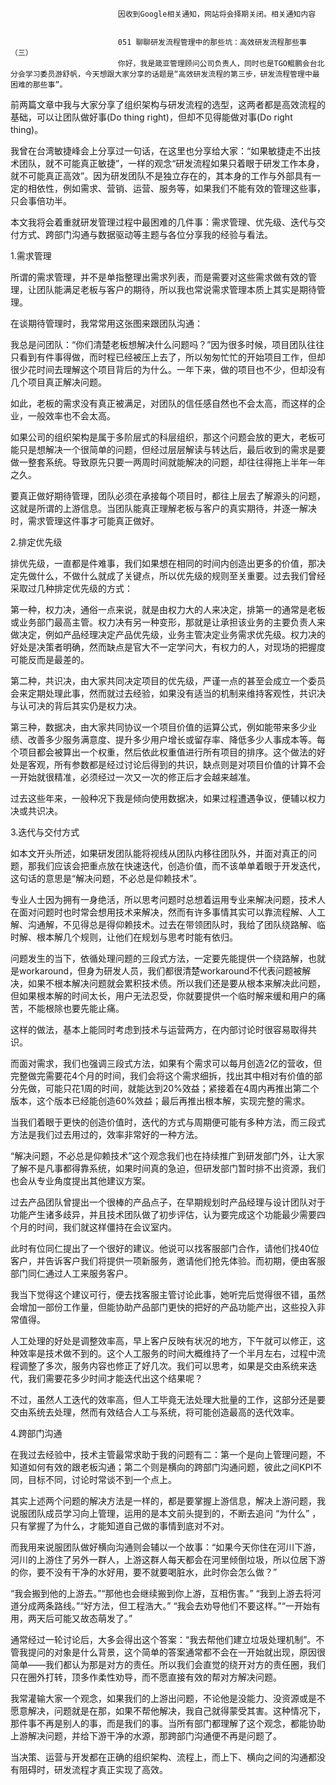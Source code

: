 
                            
                            因收到Google相关通知，网站将会择期关闭。相关通知内容
                            
                            
                            051 聊聊研发流程管理中的那些坑：高效研发流程那些事（三）
                            你好，我是箴亚管理顾问公司负责人，同时也是TGO鲲鹏会台北分会学习委员游舒帆，今天想跟大家分享的话题是“高效研发流程的第三步，研发流程管理中最困难的那些事”。

前两篇文章中我与大家分享了组织架构与研发流程的选型，这两者都是高效流程的基础，可以让团队做好事(Do thing right)，但却不见得能做对事(Do right thing)。

我曾在台湾敏捷峰会上分享过一句话，在这里也分享给大家：“如果敏捷走不出技术团队，就不可能真正敏捷”，一样的观念“研发流程如果只着眼于研发工作本身，就不可能真正高效”。因为研发团队不是独立存在的，其本身的工作与外部具有一定的相依性，例如需求、营销、运营、服务等，如果我们不能有效的管理这些事，只会事倍功半。

本文我将会着重就研发管理过程中最困难的几件事：需求管理、优先级、迭代与交付方式、跨部门沟通与数据驱动等主题与各位分享我的经验与看法。

1.需求管理

所谓的需求管理，并不是单指整理出需求列表，而是需要对这些需求做有效的管理，让团队能满足老板与客户的期待，所以我也常说需求管理本质上其实是期待管理。

在谈期待管理时，我常常用这张图来跟团队沟通：



我总是问团队：“你们清楚老板想解决什么问题吗？”因为很多时候，项目团队往往只看到有件事得做，而时程已经被压上去了，所以匆匆忙忙的开始项目工作，但却很少花时间去理解这个项目背后的为什么。一年下来，做的项目也不少，但却没有几个项目真正解决问题。

如此，老板的需求没有真正被满足，对团队的信任感自然也不会太高，而这样的企业，一般效率也不会太高。

如果公司的组织架构是属于多阶层式的科层组织，那这个问题会放的更大，老板可能只是想解决一个很简单的问题，但经过层层解读与转达后，最后收到的需求是要做一整套系统。导致原先只要一两周时间就能解决的问题，却往往得拖上半年一年之久。

要真正做好期待管理，团队必须在承接每个项目时，都往上层去了解源头的问题，这就是所谓的上游信息。当团队能真正理解老板与客户的真实期待，并逐一解决时，需求管理这件事才可能真正做好。

2.排定优先级

排优先级，一直都是件难事，我们如果想在相同的时间内创造出更多的价值，那决定先做什么，不做什么就成了关键点，所以优先级的规则至关重要。过去我们曾经采取过几种排定优先级的方式：

第一种，权力决，通俗一点来说，就是由权力大的人来决定，排第一的通常是老板或业务部门最高主管。权力决有另一种变形，那就是让承担该业务的主要负责人来做决定，例如产品经理决定产品优先级，业务主管决定业务需求优先级。权力决的好处是决策者明确，然而缺点是官大不一定学问大，有权力的人，对现场的把握度可能反而是最差的。

第二种，共识决，由大家共同决定项目的优先级，严谨一点的甚至会成立一个委员会来定期处理此事，然而就过去经验，如果没有适当的机制来维持客观性，共识决与认可决的背后其实仍是权力决。

第三种，数据决，由大家共同协议一个项目价值的运算公式，例如能带来多少业绩、改善多少服务满意度、提升多少用户增长或留存率、降低多少人事成本等。每个项目都会被算出一个权重，然后依此权重值进行所有项目的排序。这个做法的好处是客观，所有参数都是经过讨论后得到的共识，缺点则是对项目价值的计算不会一开始就很精准，必须经过一次又一次的修正后才会越来越准。

过去这些年来，一般种况下我是倾向使用数据决，如果过程遭遇争议，便辅以权力决或共识决。

3.迭代与交付方式

如本文开头所述，如果研发团队能将视线从团队内移往团队外，并面对真正的问题，那我们应该会把重点放在快速迭代，创造价值，而不该单单着眼于开发迭代，这句话的意思是“解决问题，不必总是仰赖技术”。

专业人士因为拥有一身绝活，所以思考问题时总想着运用专业来解决问题，技术人在面对问题时也时常会想用技术来解决，然而有许多事情其实可以靠流程解、人工解、沟通解，不见得总是得仰赖技术。过去在带领团队时，我给了团队绕路解、临时解、根本解几个规则，让他们在规划与思考时能有依归。

问题发生的当下，依循处理问题的三段式方法，一定要先能提供一个绕路解，也就是workaround，但身为研发人员，我们都很清楚workaround不代表问题被解决，如果不根本解决问题就会累积技术债。所以我们还是要从根本来解决此问题，但如果根本解的时间太长，用户无法忍受，你就要提供一个临时解来缓和用户的痛苦，不能根除也要先能止痛。

这样的做法，基本上能同时考虑到技术与运营两方，在内部讨论时很容易取得共识。

而面对需求，我们也强调三段式方法，如果有个需求可以每月创造2亿的营收，但完整做完需要花4个月的时间，我们会将这个需求细拆，找出其中相对有价值的部分先做，可能只花1周的时间，就能达到20%效益；紧接着在4周内再推出第二个版本，这个版本已经能创造60%效益；最后再推出根本解，实现完整的需求。

当我们着眼于更快的创造价值时，迭代的方式与周期便可能有多种方法，而三段式方法是我们过去用过的，效率非常好的一种方法。

“解决问题，不必总是仰赖技术”这个观念我们也在持续推广到研发部门外，让大家了解不是凡事都得靠系统，如果时间真的急迫，但研发部门暂时排不出资源，我们也会从专业角度提出其他建议方案。

过去产品团队曾提出一个很棒的产品点子，在早期规划时产品经理与设计团队对于功能产生诸多歧异，并且技术团队做了初步评估，认为要完成这个功能最少需要四个月的时间，我们就这样僵持在会议室内。

此时有位同仁提出了一个很好的建议。他说可以找客服部门合作，请他们找40位客户，并告诉客户我们将提供一项新服务，邀请他们抢先体验。而初期，便由客服部门同仁通过人工来服务客户。

我当下觉得这个建议可行，便去找客服主管讨论此事，她听完后觉得很不错，虽然会增加一部份工作量，但能协助产品部门更快的把好的产品功能产出，这些投入非常值得。

人工处理的好处是调整效率高，早上客户反映有状况的地方，下午就可以修正，这种效率是技术做不到的。这个人工服务的时间大概维持了一个半月左右，过程中流程调整了多次，服务内容也修正了好几次。我们可以思考，如果是交由系统来迭代，我们需要花多少时间才能迭代出这个结果呢？

不过，虽然人工迭代的效率高，但人工毕竟无法处理大批量的工作，这部分还是要交由系统去处理，然而有效结合人工与系统，将可能创造最高的迭代效率。

4.跨部门沟通

在我过去经验中，技术主管最常求助于我的问题有二：第一个是向上管理问题，不知道如何有效的跟老板沟通；第二个则是横向的跨部门沟通问题，彼此之间KPI不同，目标不同，讨论时常谈不到一个点上。

其实上述两个问题的解决方法是一样的，都是要掌握上游信息，解决上游问题，我说服团队成员学习向上管理，运用的是本文前头提到的，不断去追问 “为什么” ，只有掌握了为什么，才能知道自己做的事情到底对不对。

而我用来说服团队做好横向沟通则会辅以一个故事：“如果今天你住在河川下游，河川的上游住了另外一群人，上游这群人每天都会在河里倾倒垃圾，所以位居下游的你，要不没有干净的水好用，要不就要喝脏水，此时你会怎么做？”

“我会搬到他的上游去。”“那他也会继续搬到你上游，互相伤害。”
“我到上游去将河道分成两条路线。”“好方法，但工程浩大。”
“我会去劝导他们不要这样。”“一开始有用，两天后可能又故态萌发了。”

通常经过一轮讨论后，大多会得出这个答案：“我去帮他们建立垃圾处理机制”。不管我提问的对象是什么背景，这个简单的答案通常都不会在一开始就出现，原因很简单——我们都认为那是对方的责任。所以我们会直觉的绕开对方的责任圈，我们只在圈外打转，顶多作柔性劝导，而不愿直接有效的帮对方解决问题。

我常灌输大家一个观念，如果我们的上游出问题，不论他是没能力、没资源或是不愿意解决，问题就是在那，如果不帮他解决，我自己就得蒙受其害。这种情况下，那件事不再是别人的事，而是我们的事。当所有部门都理解了这个观念，都能协助上游解决问题，并给下游干净的水源，那跨部门沟通便不再是问题了。

当决策、运营与开发都在正确的组织架构、流程上，而上下、横向之间的沟通都没有阻碍时，研发流程才真正实现了高效。

                        
                        
                            